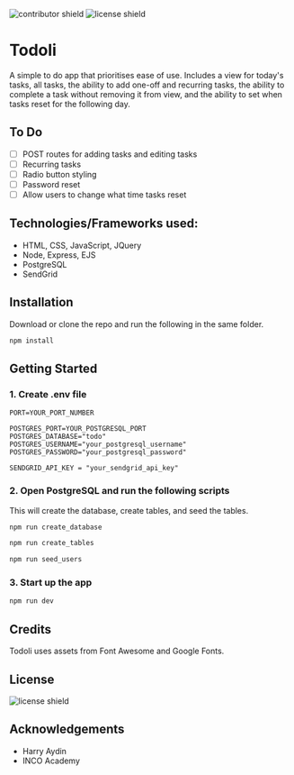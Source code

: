 ![contributor shield](https://img.shields.io/github/contributors/cattrn/todoli?style=for-the-badge)
![license shield](https://img.shields.io/badge/License-MIT-green?style=for-the-badge)

# Todoli

A simple to do app that prioritises ease of use. Includes a view for today's tasks, all tasks, the ability to add one-off and recurring tasks, the ability to complete a task without removing it from view, and the ability to set when tasks reset for the following day.

## To Do
- [ ] POST routes for adding tasks and editing tasks
- [ ] Recurring tasks
- [ ] Radio button styling
- [ ] Password reset
- [ ] Allow users to change what time tasks reset

## Technologies/Frameworks used:

- HTML, CSS, JavaScript, JQuery
- Node, Express, EJS
- PostgreSQL
- SendGrid

## Installation

Download or clone the repo and run the following in the same folder.

```zsh
npm install
```

## Getting Started

### 1. Create .env file

```
PORT=YOUR_PORT_NUMBER

POSTGRES_PORT=YOUR_POSTGRESQL_PORT
POSTGRES_DATABASE="todo"
POSTGRES_USERNAME="your_postgresql_username"
POSTGRES_PASSWORD="your_postgresql_password"

SENDGRID_API_KEY = "your_sendgrid_api_key"
```

### 2. Open PostgreSQL and run the following scripts

This will create the database, create tables, and seed the tables.

```zsh
npm run create_database
```

```zsh
npm run create_tables
```

```zsh
npm run seed_users
```

### 3. Start up the app

```zsh
npm run dev
```

## Credits
Todoli uses assets from Font Awesome and Google Fonts.

## License 
![license shield](https://img.shields.io/badge/License-MIT-green?style=for-the-badge)

## Acknowledgements

- Harry Aydin
- INCO Academy
